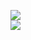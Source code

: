 [![](https://img.shields.io/badge/Made%20With-Github%20Spray-lightgrey.svg?style=for-the-badge&logo=github)](https://github.com/Annihil/github-spray#31710)  
[![](https://i.imgur.com/2DrTn0Z.gif)](https://github.com/Annihil/github-spray)